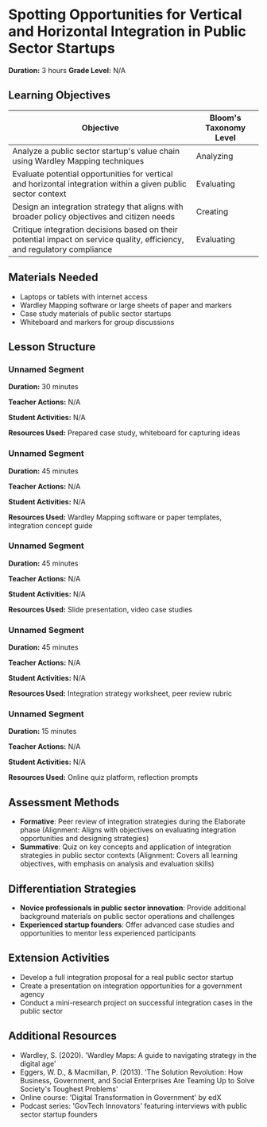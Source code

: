 # Spotting Opportunities for Vertical and Horizontal Integration in Public Sector Startups

**Duration:** 3 hours **Grade Level:** N/A

## Learning Objectives

| Objective | Bloom's Taxonomy Level |
|-----------|-------------------------|
| Analyze a public sector startup's value chain using Wardley Mapping techniques | Analyzing |
| Evaluate potential opportunities for vertical and horizontal integration within a given public sector context | Evaluating |
| Design an integration strategy that aligns with broader policy objectives and citizen needs | Creating |
| Critique integration decisions based on their potential impact on service quality, efficiency, and regulatory compliance | Evaluating |

## Materials Needed
* Laptops or tablets with internet access
* Wardley Mapping software or large sheets of paper and markers
* Case study materials of public sector startups
* Whiteboard and markers for group discussions

## Lesson Structure
### Unnamed Segment
**Duration:** 30 minutes

**Teacher Actions:** N/A

**Student Activities:** N/A

**Resources Used:** Prepared case study, whiteboard for capturing ideas

### Unnamed Segment
**Duration:** 45 minutes

**Teacher Actions:** N/A

**Student Activities:** N/A

**Resources Used:** Wardley Mapping software or paper templates, integration concept guide

### Unnamed Segment
**Duration:** 45 minutes

**Teacher Actions:** N/A

**Student Activities:** N/A

**Resources Used:** Slide presentation, video case studies

### Unnamed Segment
**Duration:** 45 minutes

**Teacher Actions:** N/A

**Student Activities:** N/A

**Resources Used:** Integration strategy worksheet, peer review rubric

### Unnamed Segment
**Duration:** 15 minutes

**Teacher Actions:** N/A

**Student Activities:** N/A

**Resources Used:** Online quiz platform, reflection prompts

## Assessment Methods
* **Formative**: Peer review of integration strategies during the Elaborate phase (Alignment: Aligns with objectives on evaluating integration opportunities and designing strategies)
* **Summative**: Quiz on key concepts and application of integration strategies in public sector contexts (Alignment: Covers all learning objectives, with emphasis on analysis and evaluation skills)

## Differentiation Strategies
* **Novice professionals in public sector innovation**: Provide additional background materials on public sector operations and challenges
* **Experienced startup founders**: Offer advanced case studies and opportunities to mentor less experienced participants

## Extension Activities
* Develop a full integration proposal for a real public sector startup
* Create a presentation on integration opportunities for a government agency
* Conduct a mini-research project on successful integration cases in the public sector

## Additional Resources
* Wardley, S. (2020). 'Wardley Maps: A guide to navigating strategy in the digital age'
* Eggers, W. D., & Macmillan, P. (2013). 'The Solution Revolution: How Business, Government, and Social Enterprises Are Teaming Up to Solve Society's Toughest Problems'
* Online course: 'Digital Transformation in Government' by edX
* Podcast series: 'GovTech Innovators' featuring interviews with public sector startup founders
